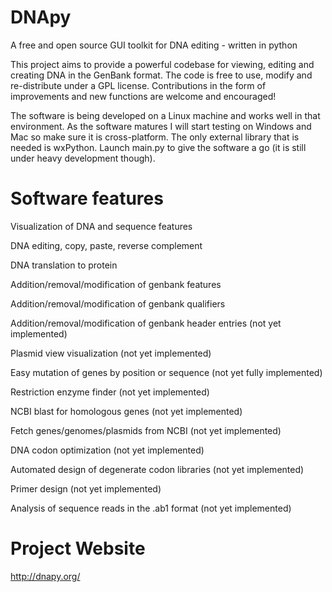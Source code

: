 DNApy
=====

A free and open source GUI toolkit for DNA editing - written in python

This project aims to provide a powerful codebase for viewing, editing and creating DNA in the GenBank format. The code is free to use, modify and re-distribute under a GPL license. Contributions in the form of improvements and new functions are welcome and encouraged!

The software is being developed on a Linux machine and works well in that environment. As the software matures I will start testing on Windows and Mac so make sure it is cross-platform. The only external library that is needed is wxPython. Launch main.py to give the software a go (it is still under heavy development though).


Software features
=====

Visualization of DNA and sequence features

DNA editing, copy, paste, reverse complement 

DNA translation to protein

Addition/removal/modification of genbank features

Addition/removal/modification of genbank qualifiers


Addition/removal/modification of genbank header entries (not yet implemented)

Plasmid view visualization (not yet implemented)

Easy mutation of genes by position or sequence (not yet fully implemented)

Restriction enzyme finder (not yet implemented)

NCBI blast for homologous genes (not yet implemented)

Fetch genes/genomes/plasmids from NCBI (not yet implemented)

DNA codon optimization (not yet implemented)

Automated design of degenerate codon libraries (not yet implemented)

Primer design (not yet implemented)

Analysis of sequence reads in the .ab1 format (not yet implemented)


Project Website
=====

http://dnapy.org/
